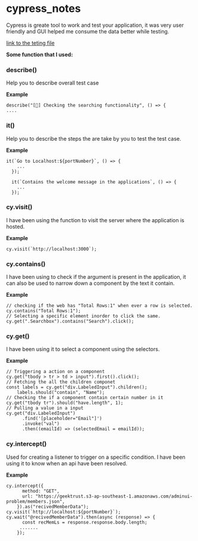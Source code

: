 # cypress_notes

Cypress is greate tool to work and test your application, it was very user friendly and GUI helped me consume the data better while testing.

[link to the teting file](https://github.com/suvel/admin_basic/blob/master/cypress/e2e/landing_page.cy.js)

**Some function that I used:**

### describe()

Help you to describe overall test case

**Example**

```
describe("[🧪] Checking the searching functionality", () => {
....
```

### it()

Help you to describe the steps the are take by you to test the test case.

**Example**

```
it(`Go to Localhost:${portNumber}`, () => {
    ...
  });

  it(`Contains the welcome message in the applications`, () => {
    ...
  });
```

### **cy.visit()**

I have been using the function to visit the server where the application is hosted.

**Example**

```
cy.visit(`http://localhost:3000`);
```

### cy.contains()

I have been using to check if the argument is present in the application, it can also be used to narrow down a component by the text it contain.

**Example**

```
// checking if the web has "Total Rows:1" when ever a row is selected.
cy.contains("Total Rows:1");
// Selecting a specific element inorder to click the same.
cy.get(".Searchbox").contains("Search").click();
```

### cy.get()

I have been using it to select a component using the selectors.

**Example**

```
// Triggering a action on a component
cy.get("tbody > tr > td > input").first().click();
// Fetching the all the children componet
const labels = cy.get("div.LabeledInput").children();
    labels.should("contain", "Name");
// Checking the if a component contain certain number in it
cy.get("tbody tr").should("have.length", 1);
// Pulling a value in a input
cy.get("div.LabeledInput")
      .find('[placeholder="Email"]')
      .invoke("val")
      .then((emailId) => (selectedEmail = emailId));
```

### cy.intercept()

Used for creating a listener to trigger on a specific condition. I have been using it to know when an api have been resolved.

**Example**

```
cy.intercept({
      method: "GET",
      url: "https://geektrust.s3-ap-southeast-1.amazonaws.com/adminui-problem/members.json",
    }).as("recivedMemberData");
cy.visit(`http://localhost:${portNumber}`);
cy.wait("@recivedMemberData").then(async (response) => {
      const recMemLs = response.response.body.length;
     .......
    });
```
